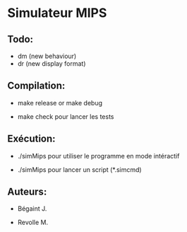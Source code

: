 Simulateur MIPS
===============

Todo:
-----
* dm (new behaviour)
* dr (new display format)


Compilation:
------------

* make release or make debug

* make check pour lancer les tests


Exécution:
----------

* ./simMips pour utiliser le programme en mode intéractif

* ./simMips <filename> pour lancer un script (*.simcmd)


Auteurs:
--------

* Bégaint J.

* Revolle M.

